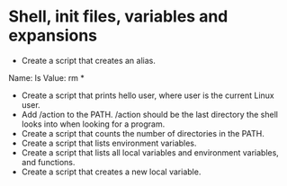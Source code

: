 # Shell, init files, variables and expansions

* Create a script that creates an alias.

Name: ls
Value: rm *
* Create a script that prints hello user, where user is the current Linux user.
* Add /action to the PATH. /action should be the last directory the shell looks into when looking for a program.
* Create a script that counts the number of directories in the PATH.
* Create a script that lists environment variables.
* Create a script that lists all local variables and environment variables, and functions.
* Create a script that creates a new local variable.
